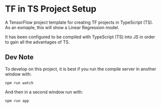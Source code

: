 # TF in TS Project Setup

A TensorFlow project template for creating TF projects in TypeScript (TS).
As an exmaple, this will show a Linear Regression model.

It has been configured to be compiled with TypeScript (TS) into JS in order to gain all the advantages of TS.

## Dev Note
To develop on this project, it is best if you run the compile server in another window with:
```
npm run watch
```

And then in a second window run with:
```
npm run app
```